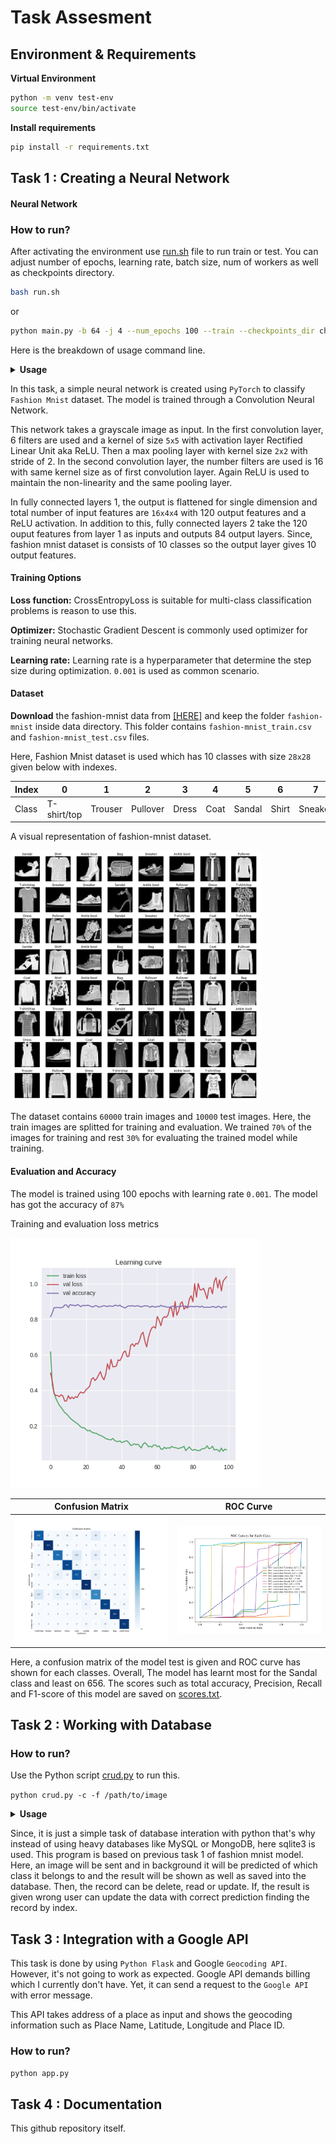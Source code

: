 # Task Assesment

## Environment & Requirements

**Virtual Environment**

```bash
python -m venv test-env
source test-env/bin/activate
```

**Install requirements**
```bash
pip install -r requirements.txt
```

## Task 1 : Creating a Neural Network


#### Neural Network

### How to run?

After activating the environment use [run.sh](run.sh) file to run train or test. You can adjust number of epochs, learning rate, batch size, num of workers as well as checkpoints directory. 

```bash
bash run.sh
```
or

```bash
python main.py -b 64 -j 4 --num_epochs 100 --train --checkpoints_dir checkpoints
```
Here is the breakdown of usage command line.

<details>
<summary><b>Usage</b></summary>

```bash
usage: main.py [-h] [-b BATCH_SIZE] [-j NUM_WORKERS] [--num_epochs NUM_EPOCHS] [--lr LR] [--train] [--test] [--checkpoints_dir CHECKPOINTS_DIR] [--checkpoints_name CHECKPOINTS_NAME]

options:
  -h, --help            show this help message and exit
  -b BATCH_SIZE, --batch_size BATCH_SIZE
                        Batch size
  -j NUM_WORKERS, --num_workers NUM_WORKERS
                        Number of workers
  --num_epochs NUM_EPOCHS
                        Number of epochs
  --lr LR               Learning rate
  --train
  --test
  --checkpoints_dir CHECKPOINTS_DIR
                        Checkpoints path
  --checkpoints_name CHECKPOINTS_NAME
                        Checkpoints path
```
</details>

In this task, a simple neural network is created using `PyTorch` to classify `Fashion Mnist` dataset. The model is trained through a Convolution Neural Network.

This network takes a grayscale image as input. In the first convolution layer, 6 filters are used and a kernel of size `5x5` with activation layer Rectified Linear Unit aka ReLU. Then a max pooling layer with kernel size `2x2` with stride of 2. In the second convolution layer, the number filters are used is 16 with same kernel size as of first convolution layer. Again ReLU is used to maintain the non-linearity and the same pooling layer.

In fully connected layers 1, the output is flattened for single dimension and total number of input features are `16x4x4` with 120 output features and a ReLU activation. In addition to this, fully connected layers 2 take the 120 ouput features from layer 1 as inputs and outputs 84 output layers. Since, fashion mnist dataset is consists of 10 classes so the output layer gives 10 output features.

#### Training Options

**Loss function:** CrossEntropyLoss is suitable for multi-class classification problems is reason to use this.

**Optimizer:** Stochastic Gradient Descent is commonly used optimizer for training neural networks.

**Learning rate:** Learning rate is a hyperparameter that determine the step size during optimization. `0.001` is used as common scenario.

#### Dataset

**Download** the fashion-mnist data from [[HERE]](https://drive.google.com/file/d/1t3SAakzIW-gKi09W9PeKM7oI2Fmfr_kJ/view?usp=sharing) and keep the folder `fashion-mnist` inside data directory. This folder contains `fashion-mnist_train.csv` and `fashion-mnist_test.csv` files.

Here, Fashion Mnist dataset is used which has 10 classes with size `28x28` given below with indexes.

| Index | 0 | 1 | 2 | 3 | 4 | 5 | 6 | 7 | 8 | 9 |
|-------|---|---|---|---|---|---|---|---|---|---|
| Class | T-shirt/top | Trouser | Pullover | Dress | Coat | Sandal | Shirt | Sneaker | Bag | Ankle boot |

A visual representation of fashion-mnist dataset.

<img src="runs/dataset_visualization.png" alt="Example Image" width="400" />

The dataset contains `60000` train images and `10000` test images. Here, the train images are splitted for training and evaluation. We trained `70%` of the images for training and rest `30%` for evaluating the trained model while training. 

#### Evaluation and Accuracy

The model is trained using 100 epochs with learning rate `0.001`. The model has got the accuracy of `87%`

Training and evaluation loss metrics

<img src="runs/training_loss_plot.png" alt="Training and evaluation metrics" width="400" />

|Confusion Matrix|ROC Curve|
|-------|-------|
| <img src="runs/confusion_matrix.png" alt="Confusion matrix" width="400" /> | <img src="runs/ROC_curve.png" alt="ROC curve" width="400" /> |

Here, a confusion matrix of the model test is given and ROC curve has shown for each classes. Overall, The model has learnt most for the Sandal class and least on 656. The scores such as total accuracy, Precision, Recall and F1-score of this model are saved on [scores.txt](runs/scores.txt).

## Task 2 : Working with Database

### How to run?

Use the Python script [crud.py](crud.py) to run this.

`python crud.py -c -f /path/to/image`

<details>
<summary><b>Usage</b></summary>

```bash
usage: crud.py [-h] [-c] [-r] [-u] [-d] [-a] [-f FILEPATH] [--id ID] [--update_data UPDATE_DATA]

options:
  -h, --help            show this help message and exit
  -c, --create          Create
  -r, --read            Read
  -u, --update          Update
  -d, --delete          Delete
  -a, --all             Get all record
  -f FILEPATH, --filepath FILEPATH
                        File to image path
  --id ID               Record ID ex: 1
  --update_data UPDATE_DATA
                        Data to update
```
</details>

Since, it is just a simple task of database interation with python that's why instead of using heavy databases like MySQL or MongoDB, here sqlite3 is used. This program is based on previous task 1 of fashion mnist model. Here, an image will be sent and in background it will be predicted of which class it belongs to and the result will be shown as well as saved into the database. Then, the record can be delete, read or update. If, the result is given wrong user can update the data with correct prediction finding the record by index.

## Task 3 : Integration with a Google API

This task is done by using `Python Flask` and Google `Geocoding API`. However, it's not going to work as expected. Google API demands billing which I currently don't have. Yet, it can send a request to the `Google API` with error message.

This API takes address of a place as input and shows the geocoding information such as Place Name, Latitude, Longitude and Place ID.

### How to run?

```bash
python app.py
```

## Task 4 : Documentation

This github repository itself.